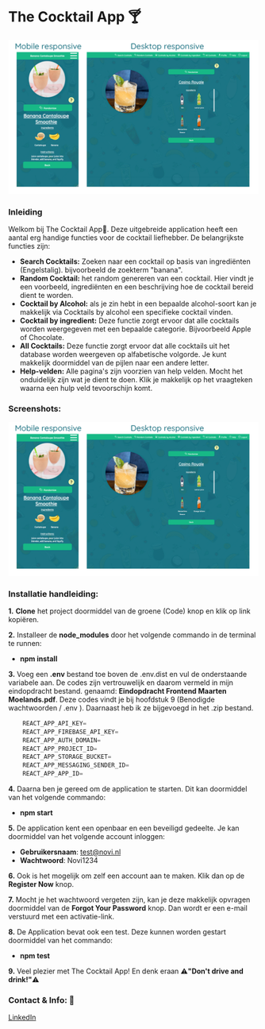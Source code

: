 # The Cocktail App :cocktail:

![alt text](https://github.com/Maarten86M/the-cocktail-app/blob/master/src/Assets/Screenshots/screenshots.png "Random Cocktails Mobile & Desktop")


### Inleiding 
Welkom bij The Cocktail App:tropical_drink:. Deze uitgebreide application heeft een aantal erg handige functies voor de cocktail liefhebber. 
De belangrijkste functies zijn: 
-   **Search Cocktails:** Zoeken naar een cocktail op basis van ingrediënten (Engelstalig). bijvoorbeeld de zoekterm "banana".
-   **Random Cocktail:** het random genereren van een cocktail. Hier vindt je een voorbeeld, ingrediënten en een beschrijving hoe de cocktail bereid dient te worden. 
-   **Cocktail by Alcohol:** als je zin hebt in een bepaalde alcohol-soort kan je makkelijk via Cocktails by alcohol een specifieke cocktail vinden. 
-   **Cocktail by ingredient:** Deze functie zorgt ervoor dat alle cocktails worden weergegeven met een bepaalde categorie. Bijvoorbeeld Apple of Chocolate.
-   **All Cocktails:** Deze functie zorgt ervoor dat alle cocktails uit het database worden weergeven op alfabetische volgorde. Je kunt makkelijk doormiddel van de pijlen naar een andere letter.
-   **Help-velden:** Alle pagina's zijn voorzien van help velden. Mocht het onduidelijk zijn wat je dient te doen. Klik je makkelijk op het vraagteken waarna een hulp veld tevoorschijn komt. 

### Screenshots:

![alt text](https://github.com/Maarten86M/the-cocktail-app/blob/master/src/Assets/Screenshots/screenshots.png "Random Cocktails Mobile & Desktop")


### Installatie handleiding: 
**1.**   **Clone** het project doormiddel van de groene (Code) knop en klik op link kopiëren. 

**2.**   Installeer de **node_modules** door het volgende commando in de terminal te runnen:
- **npm install**
    
**3.**  Voeg een **.env** bestand toe boven de .env.dist en vul de onderstaande variabele aan. De codes zijn vertrouwelijk en daarom vermeld in mijn eindopdracht bestand.
    genaamd: **Eindopdracht Frontend Maarten Moelands.pdf**. Deze codes vindt je bij hoofdstuk 9 (Benodigde wachtwoorden / .env ). Daarnaast heb ik ze bijgevoegd in het .zip bestand.
    
```javascript
    REACT_APP_API_KEY=
    REACT_APP_FIREBASE_API_KEY=
    REACT_APP_AUTH_DOMAIN=
    REACT_APP_PROJECT_ID=
    REACT_APP_STORAGE_BUCKET=
    REACT_APP_MESSAGING_SENDER_ID=
    REACT_APP_APP_ID=
```
**4.**  Daarna ben je gereed om de application te starten. Dit kan doormiddel van het volgende commando:
- **npm start**
    
**5.**  De application kent een openbaar en een beveiligd gedeelte. Je kan doormiddel van het volgende account inloggen:
- **Gebruikersnaam**: test@novi.nl
- **Wachtwoord**: Novi1234
    
**6.**  Ook is het mogelijk om zelf een account aan te maken. Klik dan op de **Register Now** knop. 

**7.** Mocht je het wachtwoord vergeten zijn, kan je deze makkelijk opvragen doormiddel van de **Forgot Your Password** knop.
   Dan wordt er een e-mail verstuurd met een activatie-link. 

**8.** De Application bevat ook een test. Deze kunnen worden gestart doormiddel van het commando: 
- **npm test**

**9.** Veel plezier met The Cocktail App! En denk eraan :warning:**"Don't drive and drink!"**:warning:


### Contact & Info: :incoming_envelope: 
[LinkedIn](https://www.linkedin.com/in/maartenmoelands/)
    
